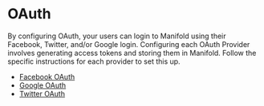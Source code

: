 # OAuth

By configuring OAuth, your users can login to Manifold using their Facebook, Twitter, and/or Google login. Configuring each OAuth Provider involves generating access tokens and storing them in Manifold. Follow the specific instructions for each provider to set this up.

* [Facebook OAuth](facebook.md)
* [Google OAuth](google.md)
* [Twitter OAuth](twitter.md)

